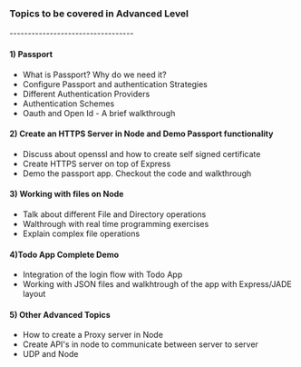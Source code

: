 <h3>Topics to be covered in Advanced Level</h3>
----------------------------------
<h4>1) Passport</h4>
<ul>
 <li> What is Passport? Why do we need it?</li>
 <li> Configure Passport and authentication Strategies</li>
 <li> Different Authentication Providers</li>
 <li> Authentication Schemes</li>
 <li> Oauth and Open Id - A brief walkthrough</li>
</ul>

<h4>2) Create an HTTPS Server in Node and Demo Passport functionality</h4>
<ul>
<li> Discuss about openssl and how to create self signed certificate</li>
<li> Create HTTPS server on top of Express</li>
<li> Demo the passport app. Checkout the code and walkthrough</li>
</ul> 

<h4>3) Working with files on Node</h4>
<ul>
 <li> Talk about different File and Directory operations</li> 
 <li> Walthrough with real time programming exercises</li>
 <li> Explain complex file operations</li>
</ul>

<h4>4)Todo App Complete Demo</h4>
<ul>
 <li> Integration of the login flow with Todo App</li>
 <li> Working with JSON files and walkhtrough of the app with Express/JADE layout</li>
</ul>
  
<h4>5) Other Advanced Topics</h4>
<ul>
 <li> How to create a Proxy server in Node</li>
 <li> Create API's in node to communicate between server to server</li>
 <li> UDP and Node</li>
</ul>